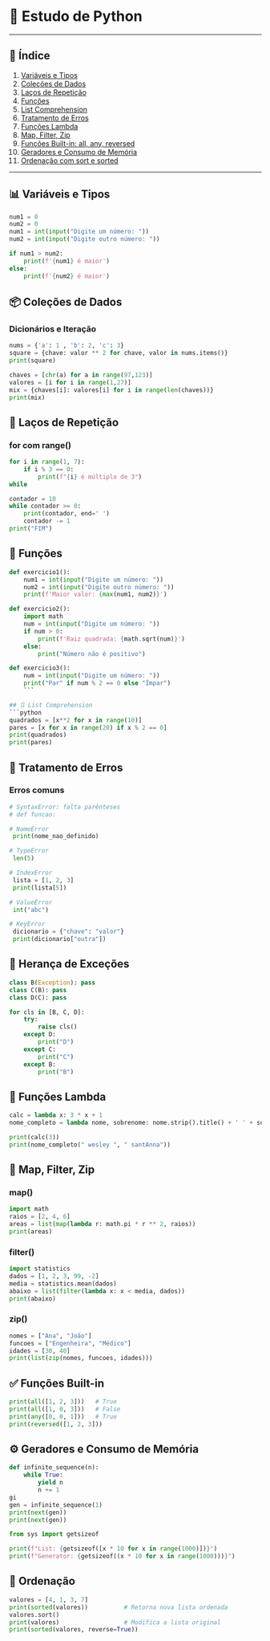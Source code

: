 # 🐍 Estudo de Python

---

## 📌 Índice

1. [Variáveis e Tipos](#variáveis-e-tipos)
2. [Coleções de Dados](#coleções-de-dados)
3. [Laços de Repetição](#laços-de-repetição)
4. [Funções](#funções)
5. [List Comprehension](#list-comprehension)
6. [Tratamento de Erros](#tratamento-de-erros)
7. [Funções Lambda](#funções-lambda)
8. [Map, Filter, Zip](#map-filter-zip)
9. [Funções Built-in: all, any, reversed](#funções-built-in)
10. [Geradores e Consumo de Memória](#geradores-e-consumo-de-memória)
11. [Ordenação com sort e sorted](#ordenação)

---

## 📊 Variáveis e Tipos

```python
num1 = 0
num2 = 0
num1 = int(input("Digite um número: "))
num2 = int(input("Digite outro número: "))

if num1 > num2:
    print(f'{num1} é maior')
else:
    print(f'{num2} é maior')
```
## 📦 Coleções de Dados
### Dicionários e Iteração
``` python
nums = {'a': 1 , 'b': 2, 'c': 3}
square = {chave: valor ** 2 for chave, valor in nums.items()}
print(square)

chaves = [chr(a) for a in range(97,123)]
valores = [i for i in range(1,27)]
mix = {chaves[i]: valores[i] for i in range(len(chaves))}
print(mix)
```
## 🔁 Laços de Repetição
### for com range()
```python
for i in range(1, 7):
    if i % 3 == 0:
        print(f"{i} é múltiplo de 3")
while

contador = 10
while contador >= 0:
    print(contador, end=' ')
    contador -= 1
print("FIM")
```
## 🧮 Funções
```python
def exercicio1():
    num1 = int(input("Digite um número: "))
    num2 = int(input("Digite outro número: "))
    print(f'Maior valor: {max(num1, num2)}')

def exercicio2():
    import math
    num = int(input("Digite um número: "))
    if num > 0:
        print(f'Raiz quadrada: {math.sqrt(num)}')
    else:
        print("Número não é positivo")

def exercicio3():
    num = int(input("Digite um número: "))
    print("Par" if num % 2 == 0 else "Ímpar")
    ```

## 🔃 List Comprehension
```python
quadrados = [x**2 for x in range(10)]
pares = [x for x in range(20) if x % 2 == 0]
print(quadrados)
print(pares)
```
## 🛑 Tratamento de Erros
### Erros comuns
```python
# SyntaxError: falta parênteses
# def funcao:

# NameError
 print(nome_nao_definido)

# TypeError
 len(5)

# IndexError
 lista = [1, 2, 3]
 print(lista[5])

# ValueError
 int("abc")

# KeyError
 dicionario = {"chave": "valor"}
 print(dicionario["outra"])
```
## 🔁 Herança de Exceções
```python
class B(Exception): pass
class C(B): pass
class D(C): pass

for cls in [B, C, D]:
    try:
        raise cls()
    except D:
        print("D")
    except C:
        print("C")
    except B:
        print("B")
```
## 🧠 Funções Lambda
```python
calc = lambda x: 3 * x + 1
nome_completo = lambda nome, sobrenome: nome.strip().title() + ' ' + sobrenome.strip().title()

print(calc(3))
print(nome_completo(" wesley ", " santAnna"))
```
## 🔧 Map, Filter, Zip
### map()
```python
import math
raios = [2, 4, 6]
areas = list(map(lambda r: math.pi * r ** 2, raios))
print(areas)
```
### filter()
```python
import statistics
dados = [1, 2, 3, 99, -2]
media = statistics.mean(dados)
abaixo = list(filter(lambda x: x < media, dados))
print(abaixo)
```
### zip()
```python
nomes = ["Ana", "João"]
funcoes = ["Engenheira", "Médico"]
idades = [30, 40]
print(list(zip(nomes, funcoes, idades)))
```
## ✅ Funções Built-in
```python
print(all([1, 2, 3]))   # True
print(all([1, 0, 3]))   # False
print(any([0, 0, 1]))   # True
print(reversed([1, 2, 3]))
```
## ⚙️ Geradores e Consumo de Memória
```python
def infinite_sequence(n):
    while True:
        yield n
        n += 1
gi
gen = infinite_sequence(1)
print(next(gen))
print(next(gen))

from sys import getsizeof

print(f"List: {getsizeof([x * 10 for x in range(1000)])}")
print(f"Generator: {getsizeof((x * 10 for x in range(1000)))}")

```
## 🔢 Ordenação
```python
valores = [4, 1, 3, 7]
print(sorted(valores))          # Retorna nova lista ordenada
valores.sort()
print(valores)                  # Modifica a lista original
print(sorted(valores, reverse=True))
```

